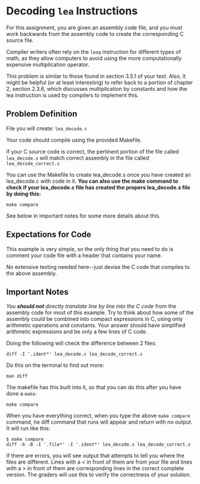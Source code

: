 # Decoding `lea` Instructions

For this assignment, you are given an assembly code file, and you must work
backwards from the assembly code to create the corresponding C source file.

Compiler writers often rely on the `leaq` instruction for different types of math, as they allow computers to avoid using the more computationally expensive multiplication operator.

This problem is similar to those found in section 3.5.1 of your text. Also, it might be helpful (or at least interesting) to refer back to a portion of chapter 2, section 2.3.6, which discusses multiplication by constants and how the lea instruction is used by compilers to implement this.

## Problem Definition

File you will create: `lea_decode.c`

Your code should compile using the provided Makefile.

If your C source code is correct, the pertinent portion of the file called
`lea_decode.s` will match correct assembly  in the file called `lea_decode_correct.s`


You can use the Makefile to create lea_decode.s once you have created an lea_decode.c with code in it. **You can also use the make command to check if your lea_decode.c file has created the propers lea_decode.s file by doing this:**

    make compare

See below in important notes for some more details about this.

## Expectations for Code

This example is very simple, so the only thing that you need to do is comment your code file with a header that contains your name.

No extensive testing needed here--just devise the C code that compiles to the above assembly.

## Important Notes

*You **should not** directly translate line by line into the C code* from the
assembly code for most of this example. Try to think about how some of the
assembly could be combined into compact expressions in C, using only arithmetic
operations and constants. Your answer should have simplified arithmetic
expressions and be only a few lines of C code.


Doing the following will check the difference between 2 files:

    diff -I '.ident*' lea_decode.s lea_decode_correct.s

Do this on the terminal to find out more:

    man diff

The makefile has this built into it, so that you can do this after you have done a `make`:

    make compare
	
When you have everything correct, when you type the above `make compare` command, he diff command that runs will appear and return with no output. It will run like this:

    $ make compare
    diff -b -B -I '.file*' -I '.ident*' lea_decode.s lea_decode_correct.s

If there are errors, you will see output that attempts to tell you where the files are different. Lines with a < in front of them are from your file and lines with a > in front of them are corresponding lines in the correct complete version. The graders will use this to verify the correctness of your solution.
